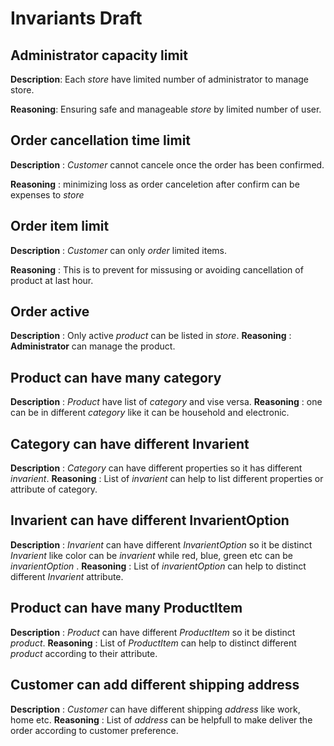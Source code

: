 # Invariants Draft

## Administrator capacity limit

**Description**: Each *store* have limited number of administrator to manage store.

**Reasoning**: Ensuring safe and manageable *store* by limited number of user.

## Order cancellation time limit

**Description** : *Customer* cannot cancele once the order has been confirmed.

**Reasoning** : minimizing loss as order canceletion after confirm can be expenses to *store*

## Order item limit

**Description** : *Customer* can only *order* limited items.

**Reasoning** : This is to prevent for missusing or avoiding cancellation of product at last hour.

## Order active
**Description** : Only active *product* can be listed in *store*.
**Reasoning** : **Administrator** can manage the product.

## Product can have many category
**Description** : *Product* have list of *category* and vise versa.
**Reasoning** : one can be in different *category* like it can be household and electronic.

## Category can have different Invarient
**Description** : *Category* can have different properties so it has different *invarient*.
**Reasoning** : List of *invarient* can help to list different properties or attribute of category.

## Invarient can have different InvarientOption
**Description** : *Invarient* can have different *InvarientOption* so it be distinct *Invarient* like color can be *invarient* while red, blue, green etc can be *invarientOption* .
**Reasoning** : List of *invarientOption* can help to distinct different *Invarient* attribute.

## Product can have many ProductItem 
**Description** : *Product* can have different *ProductItem* so it be distinct *product*.
**Reasoning** : List of *ProductItem* can help to distinct different *product* according to their attribute.

## Customer can add different shipping address 
**Description** : *Customer* can have different shipping *address* like work, home etc.
**Reasoning** : List of *address* can be helpfull to make deliver the order according to customer preference.